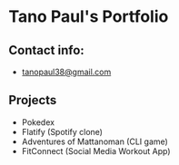 # Tano Paul's Portfolio

## Contact info:
- tanopaul38@gmail.com

## Projects
- Pokedex
- Flatify (Spotify clone)
- Adventures of Mattanoman (CLI game)
- FitConnect (Social Media Workout App)
